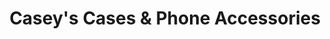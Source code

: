 ---
title: "Casey's Cases & Phone Accessories"
url: /glasgow/caseys-cases-and-phone-accessories/
shop: mobile phone
---